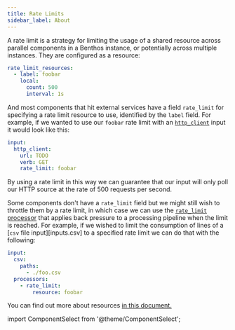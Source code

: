 ```yaml
---
title: Rate Limits
sidebar_label: About
---
```


A rate limit is a strategy for limiting the usage of a shared resource across parallel components in a Benthos instance, or potentially across multiple instances. They are configured as a resource:

```yaml
rate_limit_resources:
  - label: foobar
    local:
      count: 500
      interval: 1s
```

And most components that hit external services have a field `rate_limit` for specifying a rate limit resource to use, identified by the `label` field. For example, if we wanted to use our `foobar` rate limit with an [`http_client`][input.http_client] input it would look like this:

```yaml
input:
  http_client:
    url: TODO
    verb: GET
    rate_limit: foobar
```

By using a rate limit in this way we can guarantee that our input will only poll our HTTP source at the rate of 500 requests per second.

Some components don't have a `rate_limit` field but we might still wish to throttle them by a rate limit, in which case we can use the [`rate_limit` processor][processor.rate_limit] that applies back pressure to a processing pipeline when the limit is reached. For example, if we wished to limit the consumption of lines of a [`csv` file input][inputs.csv] to a specified rate limit we can do that with the following:

```yaml
input:
  csv:
    paths:
      - ./foo.csv
  processors:
    - rate_limit:
        resource: foobar
```

You can find out more about resources [in this document.][config.resources]

import ComponentSelect from '@theme/ComponentSelect';

<ComponentSelect type="rate_limits" singular="rate limit"></ComponentSelect>

[processor.rate_limit]: /docs/components/processors/rate_limit
[input.csv]: /docs/components/input/csv
[input.http_client]: /docs/components/inputs/http_client
[config.resources]: /docs/configuration/resources
